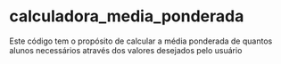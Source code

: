 # calculadora_media_ponderada
Este código tem o propósito de calcular a média ponderada de quantos alunos necessários através dos valores desejados pelo usuário
